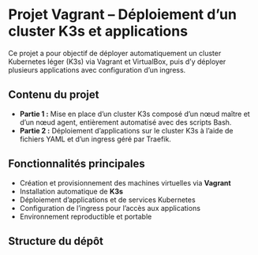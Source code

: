 # Projet Vagrant – Déploiement d’un cluster K3s et applications

Ce projet a pour objectif de déployer automatiquement un cluster Kubernetes léger (K3s) via Vagrant et VirtualBox, puis d’y déployer plusieurs applications avec configuration d’un ingress.

## Contenu du projet

- **Partie 1 :** Mise en place d’un cluster K3s composé d’un nœud maître et d’un nœud agent, entièrement automatisé avec des scripts Bash.
- **Partie 2 :** Déploiement d’applications sur le cluster K3s à l’aide de fichiers YAML et d’un ingress géré par Traefik.

## Fonctionnalités principales
- Création et provisionnement des machines virtuelles via **Vagrant**
- Installation automatique de **K3s**
- Déploiement d’applications et de services Kubernetes
- Configuration de l’ingress pour l’accès aux applications
- Environnement reproductible et portable

## Structure du dépôt
